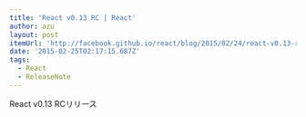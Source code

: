 ```yaml
---
title: 'React v0.13 RC | React'
author: azu
layout: post
itemUrl: 'http://facebook.github.io/react/blog/2015/02/24/react-v0.13-rc1.html'
date: '2015-02-25T02:17:15.687Z'
tags:
  - React
  - ReleaseNote
---
```

React v0.13 RCリリース
